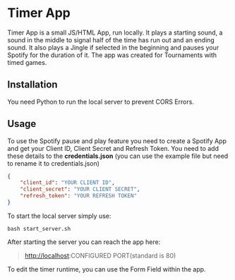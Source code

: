 # Timer App

Timer App is a small JS/HTML App, run locally. It plays a starting sound, a sound in the middle to signal half of the time has run out and an ending sound. It also plays a Jingle if selected in the beginning and pauses your Spotify for the duration of it.
The app was created for Tournaments with timed games.

## Installation

You need Python to run the local server to prevent CORS Errors.

## Usage

To use the Spotify pause and play feature you need to create a Spotify App and get your Client ID, Client Secret and Refresh Token.
You need to add these details to the **credentials.json** (you can use the example file but need to rename it to credentials.json)

```json
{
    "client_id": "YOUR CLIENT ID",
    "client_secret": "YOUR CLIENT SECRET",
    "refresh_token": "YOUR REFRESH TOKEN"
}
```

To start the local server simply use:

```shell
bash start_server.sh
```

After starting the server you can reach the app here:

> <http://localhost>:CONFIGURED PORT(standard is 80)

To edit the timer runtime, you can use the Form Field within the app.

